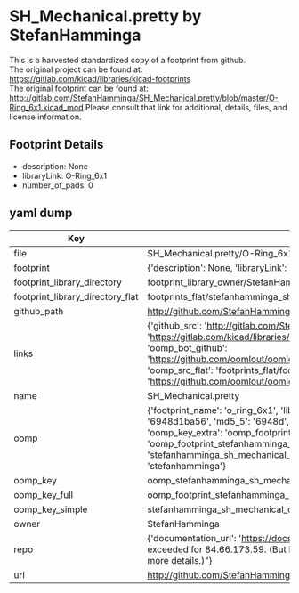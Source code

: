 # SH_Mechanical.pretty by StefanHamminga  
This is a harvested standardized copy of a footprint from github.  
The original project can be found at:  
https://gitlab.com/kicad/libraries/kicad-footprints  
The original footprint can be found at:
http://gitlab.com/StefanHamminga/SH_Mechanical.pretty/blob/master/O-Ring_6x1.kicad_mod
Please consult that link for additional, details, files, and license information.  
## Footprint Details
* description: None  
* libraryLink: O-Ring_6x1  
* number_of_pads: 0  
## yaml dump  
| Key | Value |  
| --- | --- |  
| file | SH_Mechanical.pretty/O-Ring_6x1.kicad_mod |  
| footprint | {'description': None, 'libraryLink': 'O-Ring_6x1', 'number_of_pads': 0} |  
| footprint_library_directory | footprint_library_owner/StefanHamminga_SH_Mechanical.pretty |  
| footprint_library_directory_flat | footprints_flat/stefanhamminga_sh_mechanical_o_ring_6x1/working |  
| github_path | http://github.com/StefanHamminga/SH_Mechanical.pretty/blob/master/O-Ring_6x1.kicad_mod |  
| links | {'github_src': 'http://gitlab.com/StefanHamminga/SH_Mechanical.pretty/blob/master/O-Ring_6x1.kicad_mod', 'github_src_repo': 'https://gitlab.com/kicad/libraries/kicad-footprints', 'oomp_bot': 'footprints/stefanhamminga_sh_mechanical_o_ring_6x1/working', 'oomp_bot_github': 'https://github.com/oomlout/oomlout_oomp_footprint_bot/tree/main/footprints/stefanhamminga_sh_mechanical_o_ring_6x1/working', 'oomp_src_flat': 'footprints_flat/footprints_flat/stefanhamminga_sh_mechanical_o_ring_6x1/working', 'oomp_src_flat_github': 'https://github.com/oomlout/oomlout_oomp_footprint_src/tree/main/footprints_flat/stefanhamminga_sh_mechanical_o_ring_6x1/working'} |  
| name | SH_Mechanical.pretty |  
| oomp | {'footprint_name': 'o_ring_6x1', 'library_name': 'sh_mechanical', 'md5': '6948d1ba56f9274313c90e533301f393', 'md5_10': '6948d1ba56', 'md5_5': '6948d', 'md5_6': '6948d1', 'oomp_key': 'oomp_stefanhamminga_sh_mechanical_o_ring_6x1', 'oomp_key_extra': 'oomp_footprint_stefanhamminga_sh_mechanical_o_ring_6x1', 'oomp_key_full': 'oomp_footprint_stefanhamminga_sh_mechanical_o_ring_6x1_6948d1', 'oomp_key_simple': 'stefanhamminga_sh_mechanical_o_ring_6x1', 'original_filename': 'SH_Mechanical.pretty/O-Ring_6x1.kicad_mod', 'owner_name': 'stefanhamminga'} |  
| oomp_key | oomp_stefanhamminga_sh_mechanical_o_ring_6x1 |  
| oomp_key_full | oomp_footprint_stefanhamminga_sh_mechanical_o_ring_6x1 |  
| oomp_key_simple | stefanhamminga_sh_mechanical_o_ring_6x1 |  
| owner | StefanHamminga |  
| repo | {'documentation_url': 'https://docs.github.com/rest/overview/resources-in-the-rest-api#rate-limiting', 'message': "API rate limit exceeded for 84.66.173.59. (But here's the good news: Authenticated requests get a higher rate limit. Check out the documentation for more details.)"} |  
| url | http://github.com/StefanHamminga/SH_Mechanical.pretty |  

